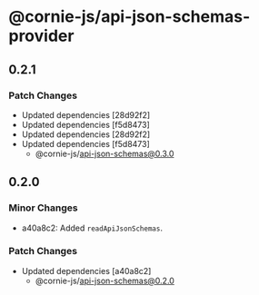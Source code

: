 # @cornie-js/api-json-schemas-provider

## 0.2.1

### Patch Changes

- Updated dependencies [28d92f2]
- Updated dependencies [f5d8473]
- Updated dependencies [28d92f2]
- Updated dependencies [f5d8473]
  - @cornie-js/api-json-schemas@0.3.0

## 0.2.0

### Minor Changes

- a40a8c2: Added `readApiJsonSchemas`.

### Patch Changes

- Updated dependencies [a40a8c2]
  - @cornie-js/api-json-schemas@0.2.0

